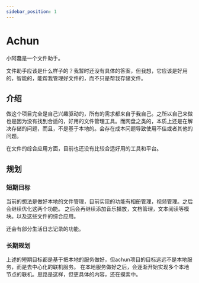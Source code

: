 ```yaml
---
sidebar_position: 1
---
```


# Achun

小阿蠢是一个文件助手。

文件助手应该是什么样子的？我暂时还没有具体的答案，但我想，它应该是好用的，智能的，能帮我管理好文件的，而不只是帮我存储文件。

## 介绍
做这个项目完全是自己兴趣驱动的，所有的需求都来自于我自己。之所以自己来做也是因为没有找到合适的，好用的文件管理工具。而网盘之类的，本质上还是在解决存储的问题，而且，不是基于本地的。会存在成本问题导致使用不佳或者其他的问题。

在文件的综合应用方面，目前也还没有比较合适好用的工具和平台。

## 规划

### 短期目标
当前的想法是做好本地的文件管理，目前实现的功能有相册管理，视频管理。之后会继续优化这两个功能。
之后会再继续添加音乐播放，文档管理，文本阅读等模块。以及这些文件的综合应用。

还会有部分生活日志记录的功能。

### 长期规划

上述的短期目标都是基于把本地的服务做好，但achun项目的目标远远不是本地服务，而是去中心化的联机服务。
在本地服务做好之后，会逐渐开始实现多个本地节点的联机。思路是这样，但更具体的内容，还在摸索中。


